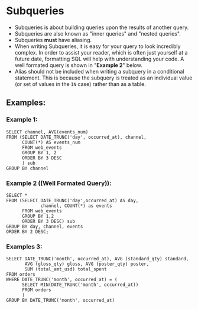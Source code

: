 # Subqueries
* Subqueries is about building queries upon the results of another query.
* Subqueries are also known as "inner queries" and "nested queries".
* Subqueries **must** have aliasing.
* When writing Subqueries, it is easy for your query to look incredibly complex. In order to assist your reader, which is often just yourself at a future date, formatting SQL will help with understanding your code. A well formated query is shown in "**Example 2**" below.
* Alias should not be included when writing a subquery in a conditional statement. This is because the subquery is treated as an individual value (or set of values in the `IN` case) rather than as a table.


## Examples:
### Example 1:
    SELECT channel, AVG(events_num)
    FROM (SELECT DATE_TRUNC('day', occurred_at), channel,
          COUNT(*) AS events_num
          FROM web_events
          GROUP BY 1, 2
          ORDER BY 3 DESC
          ) sub
    GROUP BY channel

### Example 2 ((Well Formated Query)):
    SELECT *
    FROM (SELECT DATE_TRUNC('day',occurred_at) AS day,
                 channel, COUNT(*) as events
          FROM web_events 
          GROUP BY 1,2
          ORDER BY 3 DESC) sub
    GROUP BY day, channel, events
    ORDER BY 2 DESC;

### Examples 3:
    SELECT DATE_TRUNC('month', occurred_at), AVG (standard_qty) standard,
           AVG (gloss_qty) gloss, AVG (poster_qty) poster,
           SUM (total_amt_usd) total_spent
    FROM orders
    WHERE DATE_TRUNC('month', occurred_at) = (
          SELECT MIN(DATE_TRUNC('month', occurred_at))
          FROM orders
          )
    GROUP BY DATE_TRUNC('month', occurred_at)                         
